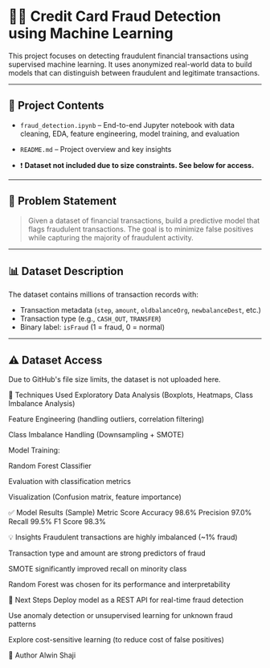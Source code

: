 # 🕵️‍♂️ Credit Card Fraud Detection using Machine Learning

This project focuses on detecting fraudulent financial transactions using supervised machine learning. It uses anonymized real-world data to build models that can distinguish between fraudulent and legitimate transactions.

---

## 📂 Project Contents

- `fraud_detection.ipynb` – End-to-end Jupyter notebook with data cleaning, EDA, feature engineering, model training, and evaluation
- `README.md` – Project overview and key insights

- ❗ **Dataset not included due to size constraints. See below for access.**

---

## 🧠 Problem Statement

> Given a dataset of financial transactions, build a predictive model that flags fraudulent transactions. The goal is to minimize false positives while capturing the majority of fraudulent activity.

---

## 📊 Dataset Description

The dataset contains millions of transaction records with:
- Transaction metadata (`step`, `amount`, `oldbalanceOrg`, `newbalanceDest`, etc.)
- Transaction type (e.g., `CASH_OUT`, `TRANSFER`)
- Binary label: `isFraud` (1 = fraud, 0 = normal)

---

## ⚠️ Dataset Access

Due to GitHub's file size limits, the dataset is not uploaded here.

🔧 Techniques Used
Exploratory Data Analysis (Boxplots, Heatmaps, Class Imbalance Analysis)

Feature Engineering (handling outliers, correlation filtering)

Class Imbalance Handling (Downsampling + SMOTE)

Model Training:

Random Forest Classifier

Evaluation with classification metrics

Visualization (Confusion matrix, feature importance)

✅ Model Results (Sample)
Metric	Score
Accuracy	98.6%
Precision	97.0%
Recall	99.5%
F1 Score	98.3%

💡 Insights
Fraudulent transactions are highly imbalanced (~1% fraud)

Transaction type and amount are strong predictors of fraud

SMOTE significantly improved recall on minority class

Random Forest was chosen for its performance and interpretability

🚀 Next Steps
Deploy model as a REST API for real-time fraud detection

Use anomaly detection or unsupervised learning for unknown fraud patterns

Explore cost-sensitive learning (to reduce cost of false positives)

👤 Author
Alwin Shaji



